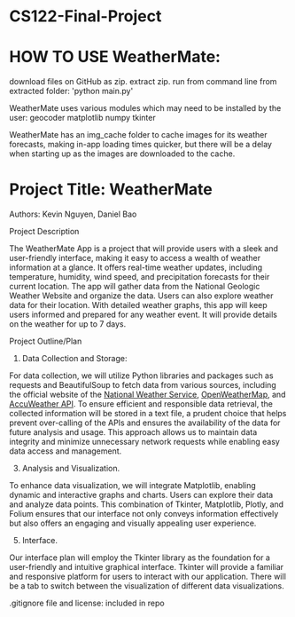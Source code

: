 # CS122-Final-Project

# HOW TO USE WeatherMate:
download files on GitHub as zip.
extract zip.
run from command line from extracted folder:
'python main.py'

WeatherMate uses various modules which may need to be installed by the user:
geocoder
matplotlib
numpy
tkinter

WeatherMate has an img_cache folder to cache images for its weather forecasts, making in-app loading times quicker, but there will be a delay when starting up as the images are downloaded to the cache.

# Project Title: WeatherMate

Authors: Kevin Nguyen, Daniel Bao

Project Description 

The WeatherMate App is a project that will provide users with a sleek and user-friendly interface, making it easy to access a wealth of weather information at a glance. It offers real-time weather updates, including temperature, humidity, wind speed, and precipitation forecasts for their current location. The app will gather data from the National Geologic Weather Website and organize the data. Users can also explore weather data for their location. With detailed weather graphs, this app will keep users informed and prepared for any weather event. It will provide details on the weather for up to 7 days. 

Project Outline/Plan
1. Data Collection and Storage:

For data collection, we will utilize Python libraries and packages such as requests and BeautifulSoup to fetch data from various sources, including the official website of the [National Weather Service](https://www.weather.gov/documentation/services-web-api), [OpenWeatherMap](https://openweathermap.org/api), and [AccuWeather API](https://developer.accuweather.com/user/register). To ensure efficient and responsible data retrieval, the collected information will be stored in a text file, a prudent choice that helps prevent over-calling of the APIs and ensures the availability of the data for future analysis and usage. This approach allows us to maintain data integrity and minimize unnecessary network requests while enabling easy data access and management.

3. Analysis and Visualization.

To enhance data visualization, we will integrate Matplotlib, enabling dynamic and interactive graphs and charts. Users can explore their data and analyze data points. This combination of Tkinter, Matplotlib, Plotly, and Folium ensures that our interface not only conveys information effectively but also offers an engaging and visually appealing user experience.

5. Interface.

Our interface plan will employ the Tkinter library as the foundation for a user-friendly and intuitive graphical interface. Tkinter will provide a familiar and responsive platform for users to interact with our application. There will be a tab to switch between the visualization of different data visualizations. 

.gitignore file and license: included in repo
